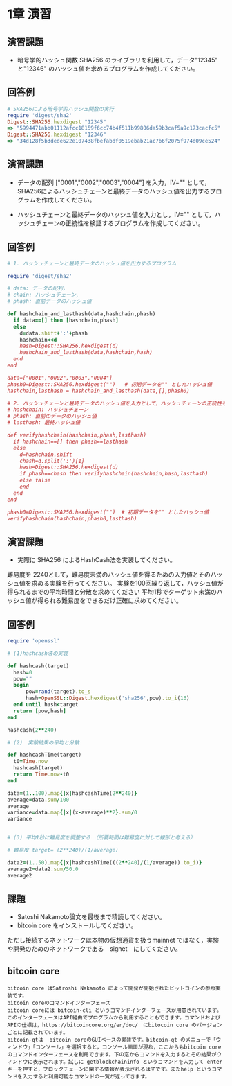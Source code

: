 # 1章 演習

## 演習課題

* 暗号学的ハッシュ関数 SHA256 のライブラリを利用して，データ"12345" と"12346" のハッシュ値を求めるプログラムを作成してください。

## 回答例

```ruby
# SHA256による暗号学的ハッシュ関数の実行
require 'digest/sha2'
Digest::SHA256.hexdigest "12345"
=> "5994471abb01112afcc18159f6cc74b4f511b99806da59b3caf5a9c173cacfc5"
Digest::SHA256.hexdigest "12346"
=> "34d128f5b3dede622e107438fbefabdf0519ebab21ac7b6f2075f974d09ce524"
```

## 演習課題

* データの配列 ["0001","0002","0003","0004"] を入力，IV="" として，SHA256によるハッシュチェーンと最終データのハッシュ値を出力するプログラムを作成してください。

* ハッシュチェーンと最終データのハッシュ値を入力とし，IV="" として，ハッシュチェーンの正統性を検証するプログラムを作成してください。



## 回答例

```ruby
# 1. ハッシュチェーンと最終データのハッシュ値を出力するプログラム

require 'digest/sha2'

# data: データの配列，
# chain: ハッシュチェーン, 
# phash: 直前データのハッシュ値

def hashchain_and_lasthash(data,hashchain,phash)
  if data==[] then [hashchain,phash]
  else
    d=data.shift+':'+phash
    hashchain<<d
    hash=Digest::SHA256.hexdigest(d)
    hashchain_and_lasthash(data,hashchain,hash)
  end
end

data=["0001","0002","0003","0004"]
phash0=Digest::SHA256.hexdigest("")   # 初期データを"" としたハッシュ値
hashchain,lasthash = hashchain_and_lasthash(data,[],phash0)

# 2. ハッシュチェーンと最終データのハッシュ値を入力として，ハッシュチェーンの正統性を検証する
# hashchain: ハッシュチェーン
# phash: 直前のデータのハッシュ値
# lasthash: 最終ハッシュ値

def verifyhashchain(hashchain,phash,lasthash)
  if hashchain==[] then phash==lasthash
  else
    d=hashchain.shift
    chash=d.split(':')[1]
    hash=Digest::SHA256.hexdigest(d)
    if phash==chash then verifyhashchain(hashchain,hash,lasthash)
    else false
    end
  end
end

phash0=Digest::SHA256.hexdigest("")  # 初期データを"" としたハッシュ値
verifyhashchain(hashchain,phash0,lasthash)

```

## 演習課題

* 実際に SHA256 によるHashCash法を実装してください。

難易度を 2240として，難易度未満のハッシュ値を得るための入力値とそのハッシュ値を求める実験を行ってください。
実験を100回繰り返して，ハッシュ値が得られるまでの平均時間と分散を求めてください
平均1秒でターゲット未満のハッシュ値が得られる難易度をできるだけ正確に求めてください。



## 回答例

```ruby
require 'openssl'

# (1)hashcash法の実装

def hashcash(target)
  hash=0
  pow=""
  begin
      pow=rand(target).to_s
      hash=OpenSSL::Digest.hexdigest('sha256',pow).to_i(16)
  end until hash<target
  return [pow,hash]
end

hashcash(2**240)

# (2)　実験結果の平均と分散

def hashcashTime(target)
  t0=Time.now
  hashcash(target)
  return Time.now-t0
end

data=(1..100).map{|x|hashcashTime(2**240)}
average=data.sum/100
average
variance=data.map{|x|(x-average)**2}.sum/0
variance


# (3) 平均1秒に難易度を調整する　（所要時間は難易度に対して線形と考える）

# 難易度 target= (2**240)/(1/average)

data2=(1..50).map{|x|hashcashTime(((2**240)/(1/average)).to_i)}
average2=data2.sum/50.0
average2
```


## 課題

* Satoshi Nakamoto論文を最後まで精読してください。
* bitcoin core をインストールしてください。

ただし接続するネットワークは本物の仮想通貨を扱うmainnet ではなく，実験や開発のためのネットワークである　signet　にしてください。


## bitcoin core

```
bitcoin core はSatroshi Nakamoto によって開発が開始されたビットコインの参照実装です。
bitcoin coreのコマンドインターフェース
bitcoin coreには bitcoin-cli というコマンドインターフェースが用意されています。このインターフェースはAPI経由でプログラムから利用することもできます。コマンドおよびAPIの仕様は，https://bitcoincore.org/en/doc/　にbitocoin core のバージョンごとに記載されています。
bitcoin-qtは  bitcoin coreのGUIベースの実装です。bitcoin-qt のメニューで「ウィンドウ」「コンソール」を選択すると，コンソール画面が現れ，ここからもbitcoin coreのコマンドインターフェースを利用できます。下の窓からコマンドを入力するとその結果がウィンドウに表示されます。試しに getblockchaininfo というコマンドを入力して enter キーを押すと，ブロックチェーンに関する情報が表示されるはずです。またhelp というコマンドを入力すると利用可能なコマンドの一覧が返ってきます。
```
